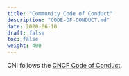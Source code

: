 ```yaml
---
title: "Community Code of Conduct"
description: "CODE-OF-CONDUCT.md"
date: 2020-06-10
draft: false
toc: false
weight: 400
---
```


CNI follows the [CNCF Code of Conduct](https://github.com/cncf/foundation/blob/master/code-of-conduct.md).
